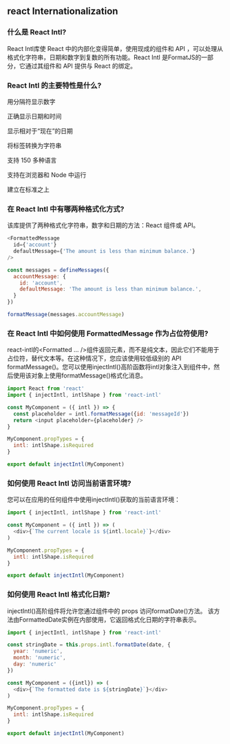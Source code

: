 ## react Internationalization

### 什么是 React Intl?

React Intl库使 React 中的内部化变得简单，使用现成的组件和 API ，可以处理从格式化字符串，日期和数字到复数的所有功能。React Intl 是FormatJS的一部分，它通过其组件和 API 提供与 React 的绑定。

### React Intl 的主要特性是什么?

用分隔符显示数字

正确显示日期和时间

显示相对于“现在”的日期

将标签转换为字符串

支持 150 多种语言

支持在浏览器和 Node 中运行

建立在标准之上

### 在 React Intl 中有哪两种格式化方式?

该库提供了两种格式化字符串，数字和日期的方法：React 组件或 API。

```js
<FormattedMessage
  id={'account'}
  defaultMessage={'The amount is less than minimum balance.'}
/>
```

```js
const messages = defineMessages({
  accountMessage: {
    id: 'account',
    defaultMessage: 'The amount is less than minimum balance.',
  }
})

formatMessage(messages.accountMessage)
```

### 在 React Intl 中如何使用 FormattedMessage 作为占位符使用?

react-intl的<Formatted ... />组件返回元素，而不是纯文本，因此它们不能用于占位符，替代文本等。在这种情况下，您应该使用较低级别的 API formatMessage()。您可以使用injectIntl()高阶函数将intl对象注入到组件中，然后使用该对象上使用formatMessage()格式化消息。

```js
import React from 'react'
import { injectIntl, intlShape } from 'react-intl'

const MyComponent = ({ intl }) => {
  const placeholder = intl.formatMessage({id: 'messageId'})
  return <input placeholder={placeholder} />
}

MyComponent.propTypes = {
  intl: intlShape.isRequired
}

export default injectIntl(MyComponent)
```

### 如何使用 React Intl 访问当前语言环境?

您可以在应用的任何组件中使用injectIntl()获取的当前语言环境：

```js
import { injectIntl, intlShape } from 'react-intl'

const MyComponent = ({ intl }) => (
  <div>{`The current locale is ${intl.locale}`}</div>
)

MyComponent.propTypes = {
  intl: intlShape.isRequired
}

export default injectIntl(MyComponent)
```

### 如何使用 React Intl 格式化日期?

injectIntl()高阶组件将允许您通过组件中的 props 访问formatDate()方法。 该方法由FormattedDate实例在内部使用，它返回格式化日期的字符串表示。

```js
import { injectIntl, intlShape } from 'react-intl'

const stringDate = this.props.intl.formatDate(date, {
  year: 'numeric',
  month: 'numeric',
  day: 'numeric'
})

const MyComponent = ({intl}) => (
  <div>{`The formatted date is ${stringDate}`}</div>
)

MyComponent.propTypes = {
  intl: intlShape.isRequired
}

export default injectIntl(MyComponent)
```